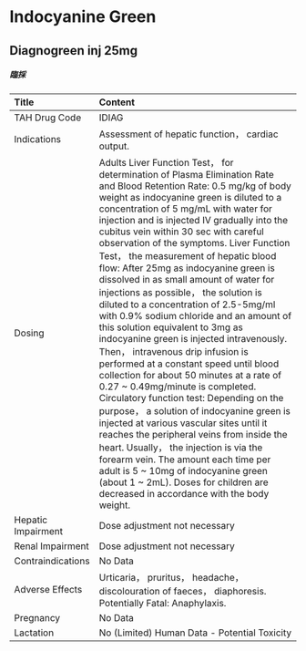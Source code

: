 # Indocyanine Green

## Diagnogreen inj 25mg

##### 臨採

| Title              | Content                                                                                                                                                                                                                                                                                                                                                                                                                                                                                                                                                                                                                                                                                                                                                                                                                                                                                                                                                                                                                                                                                                                                                                                                                                             |
|:-------------------|:----------------------------------------------------------------------------------------------------------------------------------------------------------------------------------------------------------------------------------------------------------------------------------------------------------------------------------------------------------------------------------------------------------------------------------------------------------------------------------------------------------------------------------------------------------------------------------------------------------------------------------------------------------------------------------------------------------------------------------------------------------------------------------------------------------------------------------------------------------------------------------------------------------------------------------------------------------------------------------------------------------------------------------------------------------------------------------------------------------------------------------------------------------------------------------------------------------------------------------------------------|
| TAH Drug Code      | IDIAG                                                                                                                                                                                                                                                                                                                                                                                                                                                                                                                                                                                                                                                                                                                                                                                                                                                                                                                                                                                                                                                                                                                                                                                                                                               |
| Indications        | Assessment of hepatic function， cardiac output.                                                                                                                                                                                                                                                                                                                                                                                                                                                                                                                                                                                                                                                                                                                                                                                                                                                                                                                                                                                                                                                                                                                                                                                                    |
| Dosing             | Adults Liver Function Test， for determination of Plasma Elimination Rate and Blood Retention Rate: 0.5 mg/kg of body weight as indocyanine green is diluted to a concentration of 5 mg/mL with water for injection and is injected IV gradually into the cubitus vein within 30 sec with careful observation of the symptoms. Liver Function Test， the measurement of hepatic blood flow: After 25mg as indocyanine green is dissolved in as small amount of water for injections as possible， the solution is diluted to a concentration of 2.5-5mg/ml with 0.9% sodium chloride and an amount of this solution equivalent to 3mg as indocyanine green is injected intravenously. Then， intravenous drip infusion is performed at a constant speed until blood collection for about 50 minutes at a rate of 0.27 ~ 0.49mg/minute is completed. Circulatory function test: Depending on the purpose， a solution of indocyanine green is injected at various vascular sites until it reaches the peripheral veins from inside the heart. Usually， the injection is via the forearm vein. The amount each time per adult is 5 ~ 10mg of indocyanine green (about 1 ~ 2mL). Doses for children are decreased in accordance with the body weight. |
| Hepatic Impairment | Dose adjustment not necessary                                                                                                                                                                                                                                                                                                                                                                                                                                                                                                                                                                                                                                                                                                                                                                                                                                                                                                                                                                                                                                                                                                                                                                                                                       |
| Renal Impairment   | Dose adjustment not necessary                                                                                                                                                                                                                                                                                                                                                                                                                                                                                                                                                                                                                                                                                                                                                                                                                                                                                                                                                                                                                                                                                                                                                                                                                       |
| Contraindications  | No Data                                                                                                                                                                                                                                                                                                                                                                                                                                                                                                                                                                                                                                                                                                                                                                                                                                                                                                                                                                                                                                                                                                                                                                                                                                             |
| Adverse Effects    | Urticaria， pruritus， headache， discolouration of faeces， diaphoresis. Potentially Fatal: Anaphylaxis.                                                                                                                                                                                                                                                                                                                                                                                                                                                                                                                                                                                                                                                                                                                                                                                                                                                                                                                                                                                                                                                                                                                                           |
| Pregnancy          | No Data                                                                                                                                                                                                                                                                                                                                                                                                                                                                                                                                                                                                                                                                                                                                                                                                                                                                                                                                                                                                                                                                                                                                                                                                                                             |
| Lactation          | No (Limited) Human Data - Potential Toxicity                                                                                                                                                                                                                                                                                                                                                                                                                                                                                                                                                                                                                                                                                                                                                                                                                                                                                                                                                                                                                                                                                                                                                                                                        |

